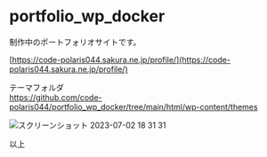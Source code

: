 # portfolio_wp_docker

制作中のポートフォリオサイトです。

[https://code-polaris044.sakura.ne.jp/profile/](https://code-polaris044.sakura.ne.jp/profile/)

テーマフォルダ<br>
https://github.com/code-polaris044/portfolio_wp_docker/tree/main/html/wp-content/themes


![スクリーンショット 2023-07-02 18 31 31](https://github.com/code-polaris044/portfolio_wp_docker/assets/118881278/52120b9f-c770-4935-bd1d-d9693c622c37)


以上
